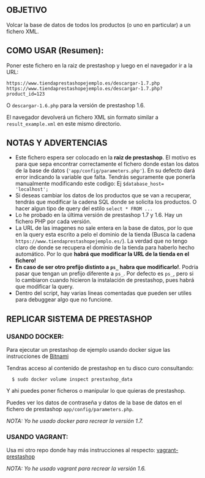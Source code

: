 ## OBJETIVO
Volcar la base de datos de todos los productos (o uno en particular) a un fichero XML.

## COMO USAR (Resumen):
  Poner este fichero en la raiz de prestashop y luego en el navegador ir a
  la URL:

    https://www.tiendaprestashopejemplo.es/descargar-1.7.php
    https://www.tiendaprestashopejemplo.es/descargar-1.7.php?product_id=123

  O `descargar-1.6.php` para la versión de prestashop 1.6.

  El navegador devolverá un fichero XML sin formato similar a `result_example.xml` en este mismo directorio.

## NOTAS Y ADVERTENCIAS
 - Este fichero espera ser colocado en la **raiz de prestashop**.  El motivo es para que sepa encontrar correctamente el fichero donde estan los datos de la base de datos (`'app/config/parameters.php'`). En su defecto dará error indicando la variable que falta. Tendrás seguramente que ponerla manualmente modificando este codigo: Ej `$database_host= 'localhost';`
 - Si deseas cambiar los datos de los productos que se van a recuperar, tendrás que modificar la cadena SQL donde se solicita los productos.  O hacer algun tipo de query del estilo `select * FROM ...`
 - Lo he probado en la última versión de prestashop 1.7 y 1.6. Hay un fichero PHP por cada versión.
 - La URL de las imagenes no sale entera en la base de datos, por lo que en la query esta escrito a pelo el dominio de la tienda (Busca la cadena `https://www.tiendaprestashopejemplo.es/`). La verdad que no tengo claro de donde se recupera el dominio de la tienda para haberlo hecho automático. Por lo que **habrá que modificar la URL de la tienda en el fichero!**
 - **En caso de ser otro prefijo distinto a `ps_` habra que modificarlo!**. Podría pasar que tengan un prefijo diferente a `ps_`. Por defecto es `ps_`, pero si lo cambiaron cuando hicieron la instalación de prestashop, pues habrá que modificar la query.
 - Dentro del script, hay varias lineas comentadas que pueden ser utiles para debuggear algo que no funcione.

## REPLICAR SISTEMA DE PRESTASHOP

### USANDO DOCKER:

  Para ejecutar un prestashop de ejemplo usando docker sigue las instrucciones de [Bitnami](https://hub.docker.com/r/bitnami/prestashop#run-the-application-manually)

  Tendras acceso al contenido de prestashop en tu disco curo consultando:

      $ sudo docker volume inspect prestashop_data

  Y ahi puedes poner ficheros o manipular lo que quieras de prestashop.

  Puedes ver los datos de contraseña y datos de la base de datos en el fichero de prestashop `app/config/parameters.php`.

  _NOTA: Yo he usado docker para recrear la versión 1.7._

### USANDO VAGRANT:
  Usa mi otro repo donde hay más instrucciones al respecto: [vagrant-prestashop](https://github.com/ivanxuu/vagrant-prestashop)

  _NOTA: Yo he usado vagrant para recrear la versión 1.6._
